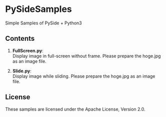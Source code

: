 PySideSamples
=============

Simple Samples of PySide + Python3

Contents
--------
1. **FullScreen.py**:  
Display image in full-screen without frame. Please prepare the hoge.jpg as an image file.

2. **Slide.py**:  
Display image while sliding. Please prepare the hoge.jpg as an image file.

License
-------
These samples are licensed under the Apache License, Version 2.0.
